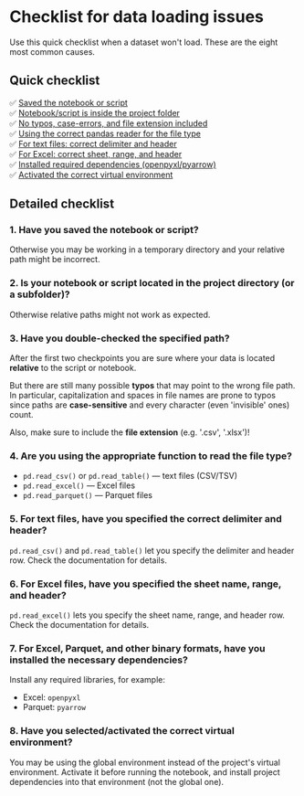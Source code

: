 # Checklist for data loading issues

Use this quick checklist when a dataset won't load. These are the eight most common causes.

## Quick checklist

✅ [Saved the notebook or script](#check-1)<br>
✅ [Notebook/script is inside the project folder](#check-2)<br>
✅ [No typos, case-errors, and file extension included](#check-3)<br>
✅ [Using the correct pandas reader for the file type](#check-4)<br>
✅ [For text files: correct delimiter and header](#check-5)<br>
✅ [For Excel: correct sheet, range, and header](#check-6)<br>
✅ [Installed required dependencies (openpyxl/pyarrow)](#check-7)<br>
✅ [Activated the correct virtual environment](#check-8)<br>

## Detailed checklist

<a id="check-1"></a>

### 1. Have you saved the notebook or script?

Otherwise you may be working in a temporary directory and your relative path might be incorrect.

<a id="check-2"></a>

### 2. Is your notebook or script located in the project directory (or a subfolder)?

Otherwise relative paths might not work as expected.

<a id="check-3"></a>

### 3. Have you double-checked the specified path?

After the first two checkpoints you are sure where your data is located **relative** to the script or notebook.

But there are still many possible **typos** that may point to the wrong file path. In particular, capitalization and spaces in file names are prone to typos since paths are **case-sensitive** and every character (even 'invisible' ones) count.

Also, make sure to include the **file extension** (e.g. '.csv', '.xlsx')!

<a id="check-4"></a>

### 4. Are you using the appropriate function to read the file type?

- `pd.read_csv()` or `pd.read_table()` — text files (CSV/TSV)
- `pd.read_excel()` — Excel files
- `pd.read_parquet()` — Parquet files

<a id="check-5"></a>

### 5. For text files, have you specified the correct delimiter and header?

`pd.read_csv()` and `pd.read_table()` let you specify the delimiter and header row. Check the documentation for details.

<a id="check-6"></a>

### 6. For Excel files, have you specified the sheet name, range, and header?

`pd.read_excel()` lets you specify the sheet name, range, and header row. Check the documentation for details.

<a id="check-7"></a>

### 7. For Excel, Parquet, and other binary formats, have you installed the necessary dependencies?

Install any required libraries, for example:
- Excel: `openpyxl`
- Parquet: `pyarrow`

<a id="check-8"></a>

### 8. Have you selected/activated the correct virtual environment?

You may be using the global environment instead of the project's virtual environment. Activate it before running the notebook, and install project dependencies into that environment (not the global one).
